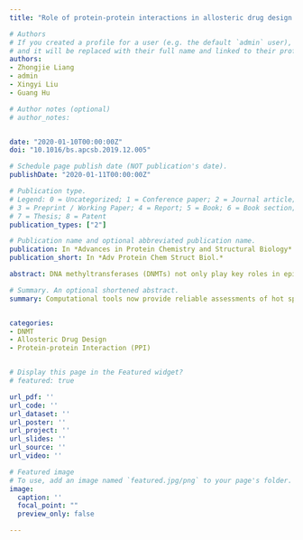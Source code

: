 ```yaml
---
title: "Role of protein-protein interactions in allosteric drug design for DNA methyltransferases"

# Authors
# If you created a profile for a user (e.g. the default `admin` user), write the username (folder name) here 
# and it will be replaced with their full name and linked to their profile.
authors:
- Zhongjie Liang
- admin
- Xingyi Liu
- Guang Hu

# Author notes (optional)
# author_notes:


date: "2020-01-10T00:00:00Z"
doi: "10.1016/bs.apcsb.2019.12.005"

# Schedule page publish date (NOT publication's date).
publishDate: "2020-01-11T00:00:00Z"

# Publication type.
# Legend: 0 = Uncategorized; 1 = Conference paper; 2 = Journal article;
# 3 = Preprint / Working Paper; 4 = Report; 5 = Book; 6 = Book section;
# 7 = Thesis; 8 = Patent
publication_types: ["2"]

# Publication name and optional abbreviated publication name.
publication: In *Advances in Protein Chemistry and Structural Biology*
publication_short: In *Adv Protein Chem Struct Biol.*

abstract: DNA methyltransferases (DNMTs) not only play key roles in epigenetic gene regulation, but also serve as emerging targets for several diseases, especially for cancers. Due to the multi-domains of DNMT structures, targeting allosteric sites of protein-protein interactions (PPIs) is becoming an attractive strategy in epigenetic drug discovery. This chapter aims to review the major contemporary approaches utilized for the drug discovery based on PPIs in different dimensions, from the enumeration of allosteric mechanism to the identification of allosteric pockets. These include the construction of protein structure networks (PSNs) based on molecular dynamics (MD) simulations, performing elastic network models (ENMs) and perturbation response scanning (PRS) calculation, the sequence-based conservation and coupling analysis, and the allosteric pockets identification. Furthermore, we complement this methodology by highlighting the role of computational approaches in promising practical applications for the computer-aided drug design, with special focus on two DNMTs, namely, DNMT1 and DNMT3A.

# Summary. An optional shortened abstract.
summary: Computational tools now provide reliable assessments of hot spots and pockets found in PPIs, proving reasonable starting points for epigenetic drug design. In this chapter, a hybrid approach, comprising protein structure network, elastic network model, perturbation response scanning and sequence evolution analysis, was proposed for the systematic study of intrinsic dynamics, allostery regulation principle, allosteric sites and pockets. By applied this integrating approach to DNMT1 and DNMT3A, the roles of protein-protein and domain-domain interactions in allosteric drug design were highlighted. 


categories:
- DNMT
- Allosteric Drug Design
- Protein-protein Interaction (PPI)


# Display this page in the Featured widget?
# featured: true

url_pdf: ''
url_code: ''
url_dataset: ''
url_poster: ''
url_project: ''
url_slides: ''
url_source: ''
url_video: ''

# Featured image
# To use, add an image named `featured.jpg/png` to your page's folder. 
image:
  caption: ''
  focal_point: ""
  preview_only: false

---
```

